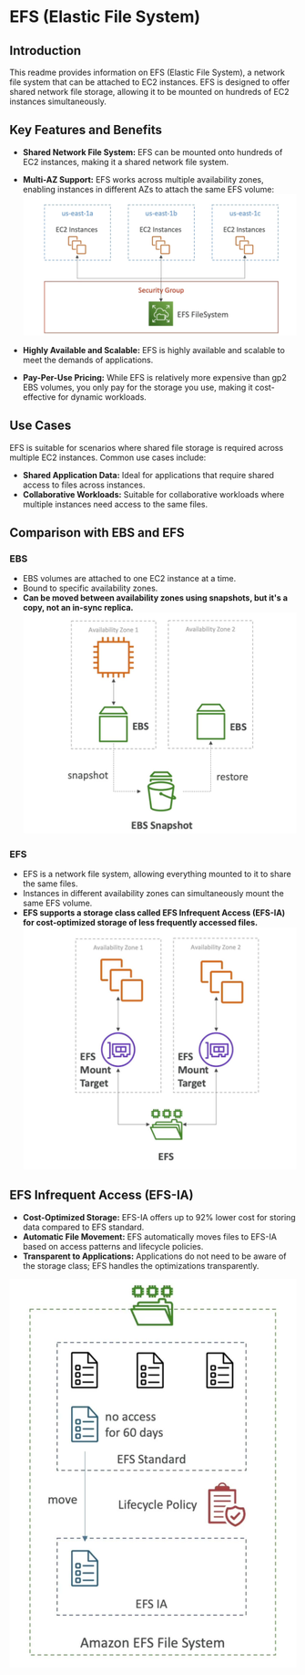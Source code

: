 # EFS (Elastic File System)

## Introduction

This readme provides information on EFS (Elastic File System), a network file system that can be attached to EC2 instances. EFS is designed to offer shared network file storage, allowing it to be mounted on hundreds of EC2 instances simultaneously.

## Key Features and Benefits

- **Shared Network File System:** EFS can be mounted onto hundreds of EC2 instances, making it a shared network file system.
- **Multi-AZ Support:** EFS works across multiple availability zones, enabling instances in different AZs to attach the same EFS volume:
![EFS File System](<../../../readme-images/ec2 image builder/efs filesystem.png>)

- **Highly Available and Scalable:** EFS is highly available and scalable to meet the demands of applications.
- **Pay-Per-Use Pricing:** While EFS is relatively more expensive than gp2 EBS volumes, you only pay for the storage you use, making it cost-effective for dynamic workloads.

## Use Cases

EFS is suitable for scenarios where shared file storage is required across multiple EC2 instances. Common use cases include:

- **Shared Application Data:** Ideal for applications that require shared access to files across instances.
- **Collaborative Workloads:** Suitable for collaborative workloads where multiple instances need access to the same files.

## Comparison with EBS and EFS

### EBS 

- EBS volumes are attached to one EC2 instance at a time.
- Bound to specific availability zones.
- **Can be moved between availability zones using snapshots, but it's a copy, not an in-sync replica.**
![EBS](<../../../readme-images/ec2 image builder/ebs.jpeg>)

### EFS 

- EFS is a network file system, allowing everything mounted to it to share the same files.
- Instances in different availability zones can simultaneously mount the same EFS volume.
- **EFS supports a storage class called EFS Infrequent Access (EFS-IA) for cost-optimized storage of less frequently accessed files.**
![EFS](<../../../readme-images/ec2 image builder/efs.jpeg>)

## EFS Infrequent Access (EFS-IA)

- **Cost-Optimized Storage:** EFS-IA offers up to 92% lower cost for storing data compared to EFS standard.
- **Automatic File Movement:** EFS automatically moves files to EFS-IA based on access patterns and lifecycle policies.
- **Transparent to Applications:** Applications do not need to be aware of the storage class; EFS handles the optimizations transparently.

![EFS Infrequent Access (EFS-IA)](<../../../readme-images/ec2 image builder/EFS Infrequent Access (EFS-IA).jpeg>)
